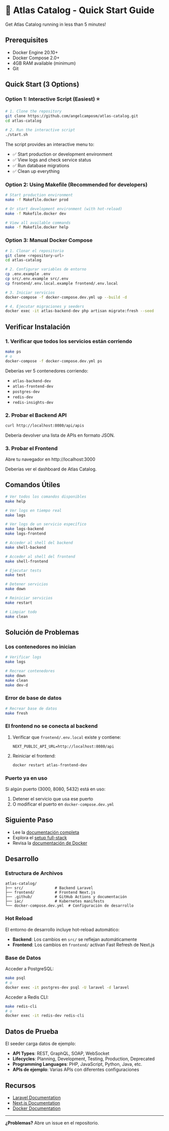 # 🚀 Atlas Catalog - Quick Start Guide

Get Atlas Catalog running in less than 5 minutes!

## Prerequisites

- Docker Engine 20.10+
- Docker Compose 2.0+
- 4GB RAM available (minimum)
- Git

## Quick Start (3 Options)

### Option 1: Interactive Script (Easiest) ⭐

```bash
# 1. Clone the repository
git clone https://github.com/angelcamposm/atlas-catalog.git
cd atlas-catalog

# 2. Run the interactive script
./start.sh
```

The script provides an interactive menu to:
- ✅ Start production or development environment
- ✅ View logs and check service status
- ✅ Run database migrations
- ✅ Clean up everything

### Option 2: Using Makefile (Recommended for developers)

```bash
# Start production environment
make -f Makefile.docker prod

# Or start development environment (with hot-reload)
make -f Makefile.docker dev

# View all available commands
make -f Makefile.docker help
```

### Option 3: Manual Docker Compose

```bash
# 1. Clonar el repositorio
git clone <repository-url>
cd atlas-catalog

# 2. Configurar variables de entorno
cp .env.example .env
cp src/.env.example src/.env
cp frontend/.env.local.example frontend/.env.local

# 3. Iniciar servicios
docker-compose -f docker-compose.dev.yml up --build -d

# 4. Ejecutar migraciones y seeders
docker exec -it atlas-backend-dev php artisan migrate:fresh --seed
```

## Verificar Instalación

### 1. Verificar que todos los servicios están corriendo

```bash
make ps
# o
docker-compose -f docker-compose.dev.yml ps
```

Deberías ver 5 contenedores corriendo:

-   `atlas-backend-dev`
-   `atlas-frontend-dev`
-   `postgres-dev`
-   `redis-dev`
-   `redis-insights-dev`

### 2. Probar el Backend API

```bash
curl http://localhost:8080/api/apis
```

Debería devolver una lista de APIs en formato JSON.

### 3. Probar el Frontend

Abre tu navegador en http://localhost:3000

Deberías ver el dashboard de Atlas Catalog.

## Comandos Útiles

```bash
# Ver todos los comandos disponibles
make help

# Ver logs en tiempo real
make logs

# Ver logs de un servicio específico
make logs-backend
make logs-frontend

# Acceder al shell del backend
make shell-backend

# Acceder al shell del frontend
make shell-frontend

# Ejecutar tests
make test

# Detener servicios
make down

# Reiniciar servicios
make restart

# Limpiar todo
make clean
```

## Solución de Problemas

### Los contenedores no inician

```bash
# Verificar logs
make logs

# Recrear contenedores
make down
make clean
make dev-d
```

### Error de base de datos

```bash
# Recrear base de datos
make fresh
```

### El frontend no se conecta al backend

1. Verificar que `frontend/.env.local` existe y contiene:

    ```
    NEXT_PUBLIC_API_URL=http://localhost:8080/api
    ```

2. Reiniciar el frontend:
    ```bash
    docker restart atlas-frontend-dev
    ```

### Puerto ya en uso

Si algún puerto (3000, 8080, 5432) está en uso:

1. Detener el servicio que usa ese puerto
2. O modificar el puerto en `docker-compose.dev.yml`

## Siguiente Paso

-   Lee la [documentación completa](README.md)
-   Explora el [setup full-stack](FULL_STACK_SETUP.md)
-   Revisa la [documentación de Docker](DOCKER.md)

## Desarrollo

### Estructura de Archivos

```
atlas-catalog/
├── src/              # Backend Laravel
├── frontend/         # Frontend Next.js
├── .github/          # GitHub Actions y documentación
├── iac/              # Kubernetes manifests
└── docker-compose.dev.yml  # Configuración de desarrollo
```

### Hot Reload

El entorno de desarrollo incluye hot-reload automático:

-   **Backend**: Los cambios en `src/` se reflejan automáticamente
-   **Frontend**: Los cambios en `frontend/` activan Fast Refresh de Next.js

### Base de Datos

Acceder a PostgreSQL:

```bash
make psql
# o
docker exec -it postgres-dev psql -U laravel -d laravel
```

Acceder a Redis CLI:

```bash
make redis-cli
# o
docker exec -it redis-dev redis-cli
```

## Datos de Prueba

El seeder carga datos de ejemplo:

-   **API Types**: REST, GraphQL, SOAP, WebSocket
-   **Lifecycles**: Planning, Development, Testing, Production, Deprecated
-   **Programming Languages**: PHP, JavaScript, Python, Java, etc.
-   **APIs de ejemplo**: Varias APIs con diferentes configuraciones

## Recursos

-   [Laravel Documentation](https://laravel.com/docs)
-   [Next.js Documentation](https://nextjs.org/docs)
-   [Docker Documentation](https://docs.docker.com)

---

**¿Problemas?** Abre un issue en el repositorio.
